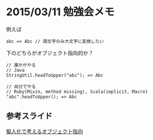 2015/03/11 勉強会メモ
====

例えば

```
abc => Abc // 頭文字のみ大文字に変換したい
```

下のどちらがオブジェクト指向的か？

```
// 誰かがやる
// Java
StringUtil.headToUpper("abc"); => Abc
```

```
// 自分でやる
// Ruby(Mixin, method missing), Scala(implicit, Macro)
"abc".headToUpper(); => Abc
```

## 参考スライド
[擬人化で考えるオブジェクト指向](http://www.slideshare.net/yamada28go/ss-42951539)
